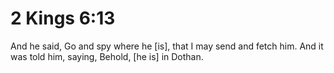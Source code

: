 # 2 Kings 6:13

And he said, Go and spy where he [is], that I may send and fetch him. And it was told him, saying, Behold, [he is] in Dothan.